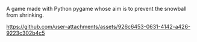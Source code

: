A game made with Python pygame whose aim is to prevent the snowball from shrinking.

https://github.com/user-attachments/assets/926c6453-0631-4142-a426-9223c302b4c5

